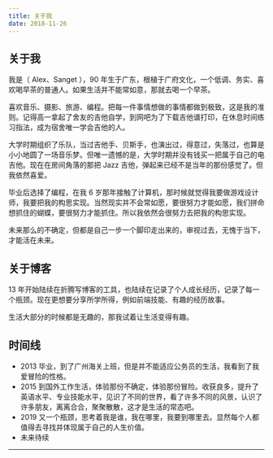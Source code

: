 ```yaml
---
title: 关于我
date: 2018-11-26
---
```


## 关于我

我是（ Alex、Sanget ），90 年生于广东，根植于广府文化，一个低调、务实、喜欢喝早茶的普通人。如果生活并不能常如意，那就去喝一个早茶。

喜欢音乐、摄影、旅游、编程。把每一件事情想做的事情都做到极致，这是我的准则。记得高一拿起了舍友的吉他自学，到网吧为了下载吉他谱打印，在休息时间练习指法，成为宿舍唯一学会吉他的人。

大学时期组织了乐队，当过吉他手、贝斯手，也演出过，得意过，失落过，也算是小小地圆了一场音乐梦。但唯一遗憾的是，大学时期并没有钱买一把属于自己的电吉他。现在在房间角落的那把 Jazz 吉他，弹起来已经不是当年的那份感觉了。但我依然喜爱。

毕业后选择了编程，在我 6 岁那年接触了计算机，那时候就觉得我要做游戏设计师，我要把我的构思实现。当然现实并不会常如愿，要很努力才能如愿，我们拼命想抓住的蝴蝶，要很努力才能抓住。所以我依然会很努力去把我的构思实现。

未来那么的不确定，但都是自己一步一个脚印走出来的，审视过去，无愧于当下，才能活在未来。

## 关于博客

13 年开始陆续在折腾写博客的工具，也陆续在记录了个人成长经历，记录了每一个瓶颈。现在更想要分享所学所得，例如前端技能、有趣的经历故事。

生活大部分的时候都是无趣的，那我试着让生活变得有趣。

## 时间线

- 2013 毕业，到了广州海关上班，但是并不能适应公务员的生活，我看到了我爱冒险的性格。
- 2015 到国外工作生活，体验那份不确定，体验那份冒险。收获良多，提升了英语水平、专业技能水平，见识了不同的世界，看了许多不同的风景，认识了许多朋友，离离合合，聚聚散散，这才是生活的常态吧。
- 2019 又一个瓶颈，思考着我是谁，我在哪里，我要到哪里去。显然每个人都值得去寻找并体现属于自己的人生价值。
- 未来待续

-----------

<div class="photoset-grid-lightbox" data-layout="333" style="visibility: hidden;">
  <img src="/assets/images/me/1.jpg" data-highres="/assets/images/me/1.jpg">
  <img src="/assets/images/me/2.jpg" data-highres="/assets/images/me/2.jpg">
  <img src="/assets/images/me/3.jpg" data-highres="/assets/images/me/3.jpg">
  <img src="/assets/images/me/4.jpg" data-highres="/assets/images/me/4.jpg">
  <img src="/assets/images/me/5.jpg" data-highres="/assets/images/me/5.jpg">
  <img src="/assets/images/me/6.jpg" data-highres="/assets/images/me/6.jpg">
  <img src="/assets/images/me/7.jpg" data-highres="/assets/images/me/7.jpg">
  <img src="/assets/images/me/8.jpg" data-highres="/assets/images/me/8.jpg">
  <img src="/assets/images/me/9.jpg" data-highres="/assets/images/me/9.jpg">
</div>
